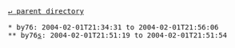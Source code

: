 <pre>
  <a href="../">&#x21b5; parent directory</a>
  
  * by76: 2004-02-01T21:34:31 to 2004-02-01T21:56:06
  ** by76<a href="s">s</a>: 2004-02-01T21:51:19 to 2004-02-01T21:51:54
</pre>
